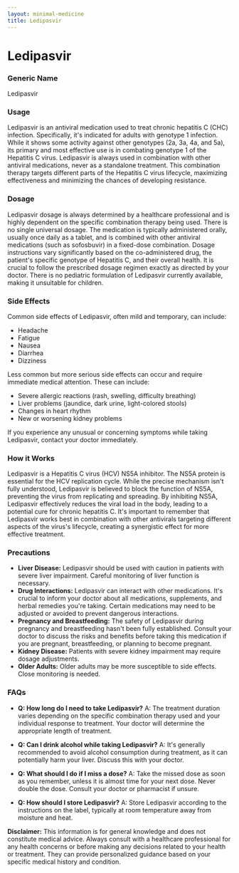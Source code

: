 ```yaml
---
layout: minimal-medicine
title: Ledipasvir
---
```


# Ledipasvir
### Generic Name
Ledipasvir

### Usage
Ledipasvir is an antiviral medication used to treat chronic hepatitis C (CHC) infection.  Specifically, it's indicated for adults with genotype 1 infection.  While it shows some activity against other genotypes (2a, 3a, 4a, and 5a), its primary and most effective use is in combating genotype 1 of the Hepatitis C virus.  Ledipasvir is always used in combination with other antiviral medications, never as a standalone treatment. This combination therapy targets different parts of the Hepatitis C virus lifecycle, maximizing effectiveness and minimizing the chances of developing resistance.

### Dosage
Ledipasvir dosage is always determined by a healthcare professional and is highly dependent on the specific combination therapy being used.  There is no single universal dosage.  The medication is typically administered orally, usually once daily as a tablet, and is combined with other antiviral medications (such as sofosbuvir) in a fixed-dose combination.  Dosage instructions vary significantly based on the co-administered drug, the patient's specific genotype of Hepatitis C, and their overall health.  It is crucial to follow the prescribed dosage regimen exactly as directed by your doctor.  There is no pediatric formulation of Ledipasvir currently available, making it unsuitable for children.

### Side Effects
Common side effects of Ledipasvir, often mild and temporary, can include:

* Headache
* Fatigue
* Nausea
* Diarrhea
* Dizziness

Less common but more serious side effects can occur and require immediate medical attention.  These can include:

* Severe allergic reactions (rash, swelling, difficulty breathing)
* Liver problems (jaundice, dark urine, light-colored stools)
* Changes in heart rhythm
* New or worsening kidney problems

If you experience any unusual or concerning symptoms while taking Ledipasvir, contact your doctor immediately.


### How it Works
Ledipasvir is a Hepatitis C virus (HCV) NS5A inhibitor.  The NS5A protein is essential for the HCV replication cycle.  While the precise mechanism isn't fully understood, Ledipasvir is believed to block the function of NS5A, preventing the virus from replicating and spreading.  By inhibiting NS5A, Ledipasvir effectively reduces the viral load in the body, leading to a potential cure for chronic hepatitis C.  It's important to remember that Ledipasvir works best in combination with other antivirals targeting different aspects of the virus's lifecycle, creating a synergistic effect for more effective treatment.

### Precautions
* **Liver Disease:** Ledipasvir should be used with caution in patients with severe liver impairment.  Careful monitoring of liver function is necessary.
* **Drug Interactions:** Ledipasvir can interact with other medications.  It's crucial to inform your doctor about all medications, supplements, and herbal remedies you're taking.  Certain medications may need to be adjusted or avoided to prevent dangerous interactions.
* **Pregnancy and Breastfeeding:** The safety of Ledipasvir during pregnancy and breastfeeding hasn't been fully established.  Consult your doctor to discuss the risks and benefits before taking this medication if you are pregnant, breastfeeding, or planning to become pregnant.
* **Kidney Disease:**  Patients with severe kidney impairment may require dosage adjustments.
* **Older Adults:**  Older adults may be more susceptible to side effects. Close monitoring is needed.


### FAQs

* **Q: How long do I need to take Ledipasvir?**  A: The treatment duration varies depending on the specific combination therapy used and your individual response to treatment. Your doctor will determine the appropriate length of treatment.

* **Q: Can I drink alcohol while taking Ledipasvir?** A:  It's generally recommended to avoid alcohol consumption during treatment, as it can potentially harm your liver.  Discuss this with your doctor.

* **Q:  What should I do if I miss a dose?** A: Take the missed dose as soon as you remember, unless it is almost time for your next dose.  Never double the dose. Consult your doctor or pharmacist if unsure.

* **Q: How should I store Ledipasvir?** A: Store Ledipasvir according to the instructions on the label, typically at room temperature away from moisture and heat.


**Disclaimer:** This information is for general knowledge and does not constitute medical advice.  Always consult with a healthcare professional for any health concerns or before making any decisions related to your health or treatment.  They can provide personalized guidance based on your specific medical history and condition.
